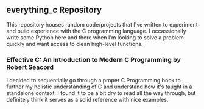 <h2>everything_c Repository</h2>

<p>This repository houses random code/projects that I've written to experiment and build experience with the C programming language. I occassionally write some Python here and there when I'm looking to solve a problem quickly and want access to clean high-level functions. </p>

<h3>Effective C: An Introduction to Modern C Programming by Robert Seacord</h3>

<p>I decided to sequentially go through a proper C Programming book to further my holistic understanding of C and understand how it's taught in a standalone context. I found it to be a bit dry to read all the way through, but definitely think it serves as a solid reference with nice examples.</p>

